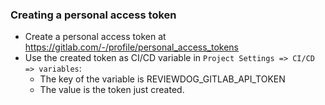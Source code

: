 ### Creating a personal access token
- Create a personal access token at https://gitlab.com/-/profile/personal_access_tokens
- Use the created token as CI/CD variable in `Project Settings => CI/CD => variables`:
  - The key of the variable is REVIEWDOG_GITLAB_API_TOKEN
  - The value is the token just created.
